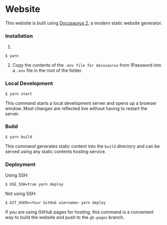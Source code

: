 # Website

This website is built using [Docusaurus 2](https://docusaurus.io/), a modern static website generator.

### Installation

1.
```
$ yarn
```

2. Copy the contents of the `.env file for docusaurus` from 1Password into a `.env` file in the root of the folder.

### Local Development

```
$ yarn start
```

This command starts a local development server and opens up a browser window. Most changes are reflected live without having to restart the server.

### Build

```
$ yarn build
```

This command generates static content into the `build` directory and can be served using any static contents hosting service.

### Deployment

Using SSH:

```
$ USE_SSH=true yarn deploy
```

Not using SSH:

```
$ GIT_USER=<Your GitHub username> yarn deploy
```

If you are using GitHub pages for hosting, this command is a convenient way to build the website and push to the `gh-pages` branch.

